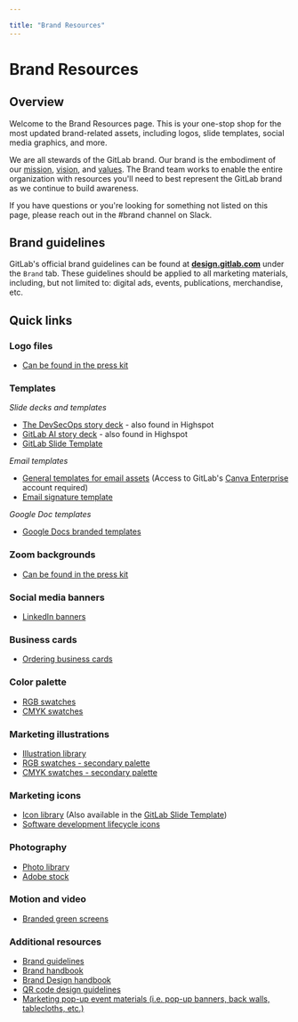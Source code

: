 ```yaml
---

title: "Brand Resources"
---
```








# Brand Resources


## Overview

Welcome to the Brand Resources page. This is your one-stop shop for the most updated brand-related assets, including logos, slide templates, social media graphics, and more.

We are all stewards of the GitLab brand. Our brand is the embodiment of our [mission](/handbook/company/mission/#mission), [vision](https://about.gitlab.com/direction/#vision), and [values](/handbook/values/). The Brand team works to enable the entire organization with resources you'll need to best represent the GitLab brand as we continue to build awareness.

If you have questions or you're looking for something not listed on this page, please reach out in the #brand channel on Slack.

## Brand guidelines

GitLab's official brand guidelines can be found at **[design.gitlab.com](https://design.gitlab.com/brand/overview)** under the `Brand` tab. These guidelines should be applied to all marketing materials, including, but not limited to: digital ads, events, publications, merchandise, etc.

## Quick links

### Logo files

- [Can be found in the press kit](https://about.gitlab.com/press/press-kit/#logos-rgb)

### Templates

*Slide decks and templates*
- [The DevSecOps story deck](https://docs.google.com/presentation/d/1PoHWLt4B69zpqnqoiAmQC5fdUkyI1wCes6E1B40gxWE/edit?usp=sharing) - also found in Highspot
- [GitLab AI story deck](https://docs.google.com/presentation/d/1EPIRwjol1H6fzZ8d5Iq86S6Hox3gH67SeQn2-UVOmps/edit?usp=sharing) - also found in Highspot
- [GitLab Slide Template](https://docs.google.com/presentation/d/1XhGp21FKlIBiJMI9OpvwyneF6fkrQeOQjFxDJF678Ys/edit#slide=id.g1e546bbceaf_0_817)

*Email templates*
- [General templates for email assets](https://www.canva.com/folder/FAFTVmFzaI0) (Access to GitLab's [Canva Enterprise](https://about.gitlab.com/handbook/marketing/brand-and-product-marketing/brand/brand-activation/brand-standards/#gitlab-enterprise-access)  account required)
- [Email signature template](https://docs.google.com/document/d/1iSOYSi69R-OWqzn11GheH-IipmbhDwvc3PnVDxdHxRY/edit?usp=sharing)

*Google Doc templates*
- [Google Docs branded templates](https://drive.google.com/drive/folders/1U97a05txXI29pGxjOtLiG4DW-zBMHAU5?usp=sharing)

### Zoom backgrounds

- [Can be found in the press kit](https://about.gitlab.com/press/press-kit/#green-screens)

### Social media banners

- [LinkedIn banners](https://gitlab.com/gitlab-com/marketing/corporate_marketing/corporate-marketing/-/tree/5e63dcb2b6ec3d00dececc5d36db9e61792c3d41/design/social-media/banners/png)

### Business cards

- [Ordering business cards](https://internal.gitlab.com/handbook/people-group/people-operations/people-connect/frequently_requested/?redirected-from=internal-handbook.gitlab.io#ordering-business-cards)

### Color palette

- [RGB swatches](https://gitlab.com/gitlab-com/marketing/corporate_marketing/corporate-marketing/-/blob/master/design/_resources/_designer-resources/color-palettes/gitlab-primary-color-palette-hex-rgb.ase)
- [CMYK swatches](https://gitlab.com/gitlab-com/marketing/corporate_marketing/corporate-marketing/-/blob/master/design/_resources/_designer-resources/color-palettes/gitlab-primary-color-palette-pms-cmyk.ase)

### Marketing illustrations

- [Illustration library](https://gitlab.com/gitlab-com/marketing/corporate_marketing/corporate-marketing/-/tree/master/design/_resources/_designer-resources/assets/illustration-library)
- [RGB swatches - secondary palette](https://gitlab.com/gitlab-com/marketing/corporate_marketing/corporate-marketing/-/blob/master/design/_resources/_designer-resources/color-palettes/gitlab-secondary-color-palette-hex-rgb.ase)
- [CMYK swatches - secondary palette](https://gitlab.com/gitlab-com/marketing/corporate_marketing/corporate-marketing/-/blob/master/design/_resources/_designer-resources/color-palettes/gitlab-secondary-color-palette-pms-cmyk.ase)

### Marketing icons

- [Icon library](https://gitlab.com/gitlab-com/marketing/corporate_marketing/corporate-marketing/-/tree/master/design/_resources/_designer-resources/assets/icon-library/marketing-icons) (Also available in the [GitLab Slide Template](https://docs.google.com/presentation/d/1XhGp21FKlIBiJMI9OpvwyneF6fkrQeOQjFxDJF678Ys/edit#slide=id.g1e5aba1e00a_0_1710))
- [Software development lifecycle icons](https://gitlab.com/gitlab-com/marketing/corporate_marketing/corporate-marketing/-/tree/master/design/_resources/_designer-resources/assets/icon-library/software-development-lifecycle-icons)

### Photography

- [Photo library](https://drive.google.com/drive/folders/1VHErs-KSNX1FIIVgXJR3OmIzwU7M4E1M?usp=sharing)
- [Adobe stock](https://stock.adobe.com/)

### Motion and video

- [Branded green screens](https://drive.google.com/drive/folders/1Fv6_e_1dgSDE5N_KuMvtDM6gdNIUgRcT?usp=sharing)

### Additional resources

- [Brand guidelines](https://design.gitlab.com/brand/overview)
- [Brand handbook](https://about.gitlab.com/handbook/marketing/brand-and-product-marketing/brand/)
- [Brand Design handbook](https://about.gitlab.com/handbook/marketing/brand-and-product-marketing/design/)
- [QR code design guidelines](https://about.gitlab.com/handbook/marketing/events/#steps-to-generating-a-qr-code)
- [Marketing pop-up event materials (i.e. pop-up banners, back walls, tablecloths, etc.)](https://gitlab.com/gitlab-com/marketing/corporate_marketing/corporate-marketing/-/tree/master/design/events-conferences/field-marketing-popup-events)



